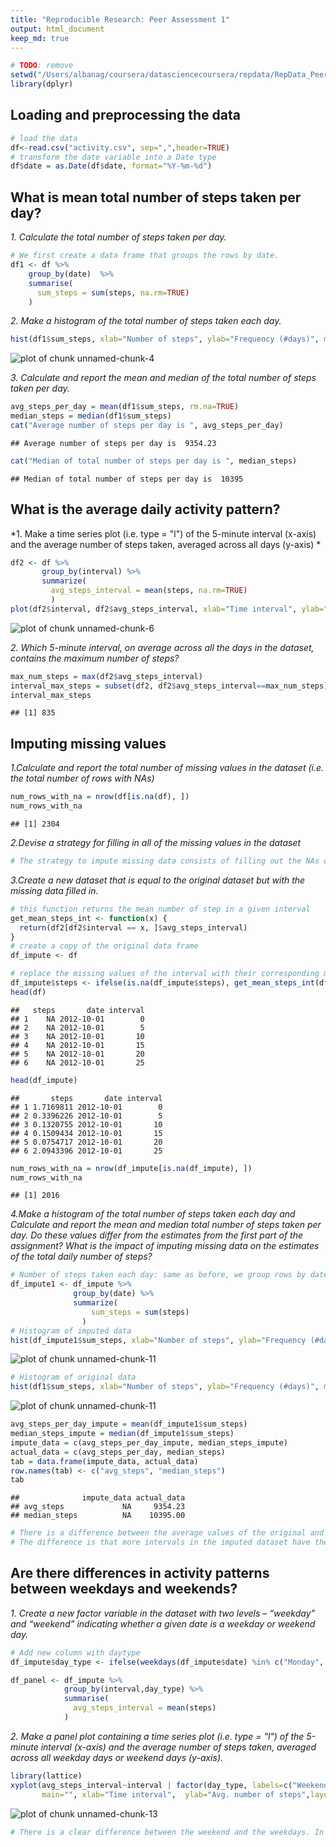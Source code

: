 ```yaml
---
title: "Reproducible Research: Peer Assessment 1"
output: html_document
keep_md: true
---
```



```r
# TODO: remove
setwd("/Users/albanag/coursera/datasciencecoursera/repdata/RepData_PeerAssessment1")
library(dplyr)
```

## Loading and preprocessing the data


```r
# load the data
df<-read.csv("activity.csv", sep=",",header=TRUE)
# transform the date variable into a Date type
df$date = as.Date(df$date, format="%Y-%m-%d")
```

## What is mean total number of steps taken per day?

*1. Calculate the total number of steps taken per day.*



```r
# We first create a data frame that groups the rows by date.
df1 <- df %>%
    group_by(date)  %>%
    summarise(            
      sum_steps = sum(steps, na.rm=TRUE)           
    )
```

*2. Make a histogram of the total number of steps taken each day.*

```r
hist(df1$sum_steps, xlab="Number of steps", ylab="Frequency (#days)", main="Histogram of steps per day", col="green") 
```

![plot of chunk unnamed-chunk-4](figure/unnamed-chunk-4-1.png) 

*3. Calculate and report the mean and median of the total number of steps taken per day.*


```r
avg_steps_per_day = mean(df1$sum_steps, rm.na=TRUE)
median_steps = median(df1$sum_steps)
cat("Average number of steps per day is ", avg_steps_per_day) 
```

```
## Average number of steps per day is  9354.23
```

```r
cat("Median of total number of steps per day is ", median_steps)
```

```
## Median of total number of steps per day is  10395
```

## What is the average daily activity pattern?  

*1. Make a time series plot (i.e. type = "l") of the 5-minute interval (x-axis) and the average number of steps taken, averaged across all days (y-axis) *


```r
df2 <- df %>%
       group_by(interval) %>%
       summarize(
         avg_steps_interval = mean(steps, na.rm=TRUE)  
         )
plot(df2$interval, df2$avg_steps_interval, xlab="Time interval", ylab="Avg. steps", type="l")
```

![plot of chunk unnamed-chunk-6](figure/unnamed-chunk-6-1.png) 

*2. Which 5-minute interval, on average across all the days in the dataset, contains the maximum number of steps?*


```r
max_num_steps = max(df2$avg_steps_interval)
interval_max_steps = subset(df2, df2$avg_steps_interval==max_num_steps)$interval
interval_max_steps
```

```
## [1] 835
```

## Imputing missing values

*1.Calculate and report the total number of missing values in the dataset (i.e. the total number of rows with NAs)*

```r
num_rows_with_na = nrow(df[is.na(df), ])
num_rows_with_na
```

```
## [1] 2304
```

*2.Devise a strategy for filling in all of the missing values in the dataset*

```r
# The strategy to impute missing data consists of filling out the NAs of a given interval with the mean value of that interval.
```

*3.Create a new dataset that is equal to the original dataset but with the missing data filled in.*

```r
# this function returns the mean number of step in a given interval
get_mean_steps_int <- function(x) {  
  return(df2[df2$interval == x, ]$avg_steps_interval)
}
# create a copy of the original data frame
df_impute <- df

# replace the missing values of the interval with their corresponding mean value
df_impute$steps <- ifelse(is.na(df_impute$steps), get_mean_steps_int(df_impute$interval), df_impute$steps )
head(df)
```

```
##   steps       date interval
## 1    NA 2012-10-01        0
## 2    NA 2012-10-01        5
## 3    NA 2012-10-01       10
## 4    NA 2012-10-01       15
## 5    NA 2012-10-01       20
## 6    NA 2012-10-01       25
```

```r
head(df_impute)
```

```
##       steps       date interval
## 1 1.7169811 2012-10-01        0
## 2 0.3396226 2012-10-01        5
## 3 0.1320755 2012-10-01       10
## 4 0.1509434 2012-10-01       15
## 5 0.0754717 2012-10-01       20
## 6 2.0943396 2012-10-01       25
```

```r
num_rows_with_na = nrow(df_impute[is.na(df_impute), ])
num_rows_with_na
```

```
## [1] 2016
```

*4.Make a histogram of the total number of steps taken each day and Calculate and report the mean and median total number of steps taken per day. Do these values differ from the estimates from the first part of the assignment? What is the impact of imputing missing data on the estimates of the total daily number of steps?*


```r
# Number of steps taken each day: same as before, we group rows by date.
df_impute1 <- df_impute %>%
              group_by(date) %>%
              summarize(                  
                  sum_steps = sum(steps)            
                )
# Histogram of imputed data
hist(df_impute1$sum_steps, xlab="Number of steps", ylab="Frequency (#days)", main="Histogram of steps per day on imputed data", col="red")
```

![plot of chunk unnamed-chunk-11](figure/unnamed-chunk-11-1.png) 

```r
# Histogram of original data
hist(df1$sum_steps, xlab="Number of steps", ylab="Frequency (#days)", main="Histogram of steps per day", col="green") 
```

![plot of chunk unnamed-chunk-11](figure/unnamed-chunk-11-2.png) 

```r
avg_steps_per_day_impute = mean(df_impute1$sum_steps)
median_steps_impute = median(df_impute1$sum_steps)
impute_data = c(avg_steps_per_day_impute, median_steps_impute)
actual_data = c(avg_steps_per_day, median_steps)
tab = data.frame(impute_data, actual_data)
row.names(tab) <- c("avg_steps", "median_steps")
tab
```

```
##              impute_data actual_data
## avg_steps             NA     9354.23
## median_steps          NA    10395.00
```

```r
# There is a difference between the average values of the original and imputed data. 
# The difference is that more intervals in the imputed dataset have the average value. That brings the overall average value slightly higher than the original data. 
```

## Are there differences in activity patterns between weekdays and weekends?

*1. Create a new factor variable in the dataset with two levels – “weekday” and “weekend” indicating whether a given date is a weekday or weekend day.*

```r
# Add new column with daytype
df_impute$day_type <- ifelse(weekdays(df_impute$date) %in% c("Monday", "Tuesday", "Wednesday", "Thursday", "Friday"),factor("WEEKDAY", levels=c("WEEKEND","WEEKDAY")), factor("WEEKEND", levels=c("WEEKEND","WEEKDAY")))

df_panel <- df_impute %>%
            group_by(interval,day_type) %>%
            summarise(
              avg_steps_interval = mean(steps)
            )
```

*2. Make a panel plot containing a time series plot (i.e. type = "l") of the 5-minute interval (x-axis) and the average number of steps taken, averaged across all weekday days or weekend days (y-axis).*

```r
library(lattice)
xyplot(avg_steps_interval~interval | factor(day_type, labels=c("Weekend", "Weekday")), data=df_panel, type="l",
       main="", xlab="Time interval",  ylab="Avg. number of steps",layout=c(1,2))
```

![plot of chunk unnamed-chunk-13](figure/unnamed-chunk-13-1.png) 

```r
# There is a clear difference between the weekend and the weekdays. In weekends the number of steps is more evenly distributed through the whole day, while during the weekdays the number of steps follow a different pattern.
```
